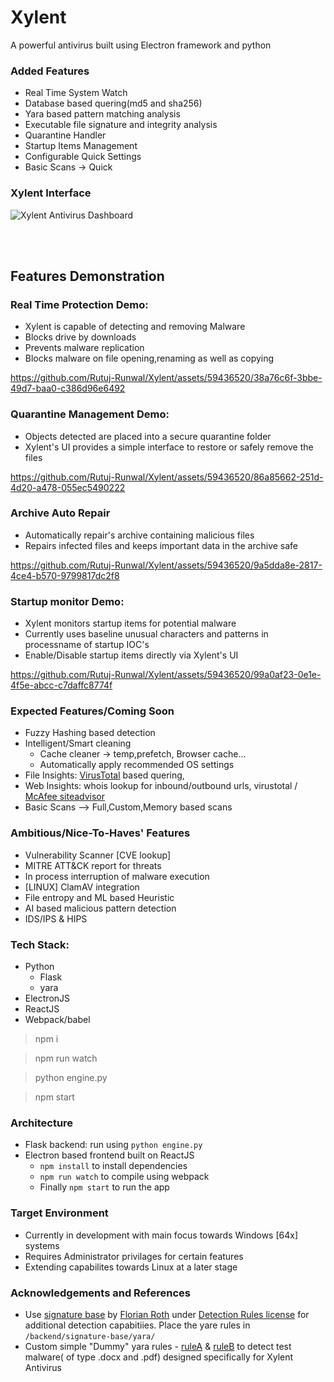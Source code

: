 # Xylent
A powerful antivirus built using Electron framework and python


### Added Features
- Real Time System Watch
- Database based quering(md5 and sha256)
- Yara based pattern matching analysis
- Executable file signature and integrity analysis
- Quarantine Handler
- Startup Items Management
- Configurable Quick Settings
- Basic Scans -> Quick

### Xylent Interface

![Xylent Antivirus Dashboard](https://raw.githubusercontent.com/Rutuj-Runwal/Xylent/main/images/Xylent%20UI.jpg)

<br/>
<br/>

## Features Demonstration

### Real Time Protection Demo:

- Xylent is capable of detecting and removing Malware
- Blocks drive by downloads
- Prevents malware replication
- Blocks malware on file opening,renaming as well as copying


https://github.com/Rutuj-Runwal/Xylent/assets/59436520/38a76c6f-3bbe-49d7-baa0-c386d96e6492



### Quarantine Management Demo:

- Objects detected are placed into a secure quarantine folder
- Xylent's UI provides a simple interface to restore or safely remove the files


https://github.com/Rutuj-Runwal/Xylent/assets/59436520/86a85662-251d-4d20-a478-055ec5490222



### Archive Auto Repair

- Automatically repair's archive containing malicious files
- Repairs infected files and keeps important data in the archive safe


https://github.com/Rutuj-Runwal/Xylent/assets/59436520/9a5dda8e-2817-4ce4-b570-9799817dc2f8



### Startup monitor Demo:

- Xylent monitors startup items for potential malware
- Currently uses baseline unusual characters and patterns in processname of startup IOC's
- Enable/Disable startup items directly via Xylent's UI


https://github.com/Rutuj-Runwal/Xylent/assets/59436520/99a0af23-0e1e-4f5e-abcc-c7daffc8774f




### Expected Features/Coming Soon
- Fuzzy Hashing based detection
- Intelligent/Smart cleaning
    - Cache cleaner -> temp,prefetch, Browser cache...
    - Automatically apply recommended OS settings
- File Insights: [VirusTotal](https://github.com/Rutuj-Runwal/Context-Menu-Scanner) based quering, 
- Web Insights: whois lookup for inbound/outbound urls, virustotal / [McAfee siteadvisor](https://github.com/Rutuj-Runwal/MalwareProtection)
- Basic Scans --> Full,Custom,Memory based scans

### Ambitious/Nice-To-Haves' Features
- Vulnerability Scanner [CVE lookup]
- MITRE ATT&CK report for threats
- In process interruption of malware execution
- [LINUX] ClamAV integration
- File entropy and ML based Heuristic
- AI based malicious pattern detection
- IDS/IPS & HIPS

### Tech Stack:
- Python 
    - Flask 
    - yara
- ElectronJS
- ReactJS
- Webpack/babel

> npm i

> npm run watch

> python engine.py

> npm start

### Architecture
- Flask backend: run using `python engine.py`
- Electron based frontend built on ReactJS 
    - `npm install` to install dependencies 
    - `npm run watch` to compile using webpack 
    - Finally `npm start` to run the app
 
 ### Target Environment
 - Currently in development with main focus towards Windows [64x] systems
 - Requires Administrator privilages for certain features
 - Extending capabilites towards Linux at a later stage

### Acknowledgements and References
- Use [signature base](https://github.com/Neo23x0/signature-base) by [Florian Roth](https://github.com/Neo23x0) under [Detection Rules license](https://raw.githubusercontent.com/Neo23x0/signature-base/master/LICENSE) for additional detection capabitiies. Place the yare rules in `/backend/signature-base/yara/`
- Custom simple "Dummy" yara rules - [ruleA](https://github.com/Rutuj-Runwal/Xylent/blob/main/backend/signature-base/yara/xylent_test_pdf.yar) & [ruleB](https://github.com/Rutuj-Runwal/Xylent/blob/main/backend/signature-base/yara/xylent_test_word.yar) to detect test malware( of type .docx and .pdf) designed specifically for Xylent Antivirus
